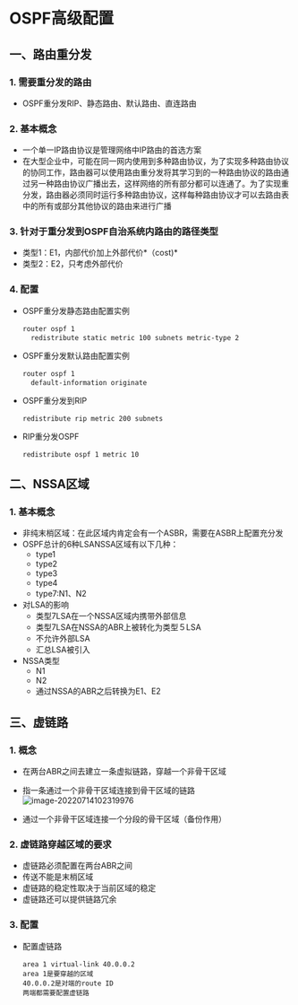 # OSPF高级配置

## 一、路由重分发

### 1. 需要重分发的路由

- OSPF重分发RIP、静态路由、默认路由、直连路由

### 2. 基本概念

- 一个单一IP路由协议是管理网络中IP路由的首选方案
- 在大型企业中，可能在同一网内使用到多种路由协议，为了实现多种路由协议的协同工作，路由器可以使用路由重分发将其学习到的一种路由协议的路由通过另一种路由协议广播出去，这样网络的所有部分都可以连通了。为了实现重分发，路由器必须同时运行多种路由协议，这样每种路由协议才可以去路由表中的所有或部分其他协议的路由来进行广播

### 3. 针对于重分发到OSPF自治系统内路由的路径类型

- 类型1：E1，内部代价加上外部代价*（cost)*
- 类型2：E2，只考虑外部代价

### 4. 配置

- OSPF重分发静态路由配置实例

  ```
  router ospf 1
  	redistribute static metric 100 subnets metric-type 2
  ```

- OSPF重分发默认路由配置实例

  ```
  router ospf 1
  	default-information originate
  ```

- OSPF重分发到RIP

  ```
  redistribute rip metric 200 subnets
  ```

- RIP重分发OSPF

  ```
  redistribute ospf 1 metric 10 
  ```


## 二、NSSA区域

### 1. 基本概念

- 非纯末梢区域：在此区域内肯定会有一个ASBR，需要在ASBR上配置充分发
- OSPF总计的6种LSANSSA区域有以下几种：
  - type1
  - type2
  - type3
  - type4
  - type7:N1、N2
- 对LSA的影响
  - 类型7LSA在一个NSSA区域内携带外部信息
  - 类型7LSA在NSSA的ABR上被转化为类型５LSA
  - 不允许外部LSA
  - 汇总LSA被引入
- NSSA类型
  - N1
  - N2
  - 通过NSSA的ABR之后转换为E1、E2

## 三、虚链路

### 1. 概念

- 在两台ABR之间去建立一条虚拟链路，穿越一个非骨干区域
- 指一条通过一个非骨干区域连接到骨干区域的链路![image-20220714102319976](..\..\picture\6c0de4e6c67341ccaf1e8d1cafcedbeb.png)

- 通过一个非骨干区域连接一个分段的骨干区域（备份作用）

### 2. 虚链路穿越区域的要求

- 虚链路必须配置在两台ABR之间
- 传送不能是末梢区域
- 虚链路的稳定性取决于当前区域的稳定
- 虚链路还可以提供链路冗余

### 3. 配置

- 配置虚链路

  ```
  area 1 virtual-link 40.0.0.2
  area 1是要穿越的区域
  40.0.0.2是对端的route ID
  两端都需要配置虚链路
  ```

  
